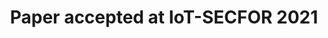 ---
title: Paper accepted at IoT-SECFOR 2021
papers:
    - IoTSECFOR2021

people:
    - UmbertoMorelli
    - IvanVaccari
    - SilvioRanise
    - EnricoCambiaso
---
